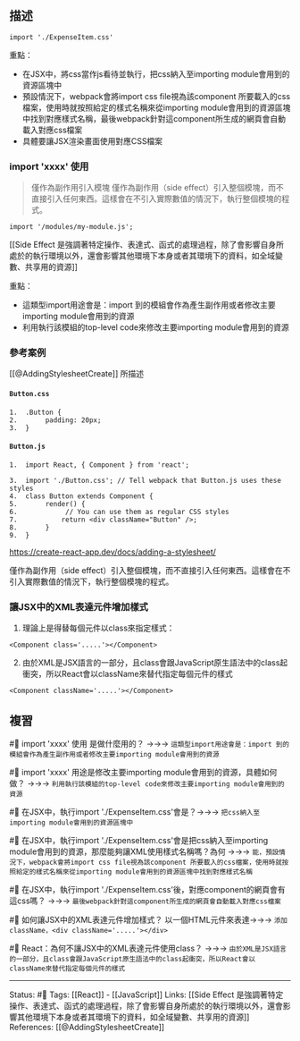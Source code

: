 ## 描述
```
import './ExpenseItem.css'
```


重點：
- 在JSX中，將css當作js看待並執行，把css納入至importing module會用到的資源區塊中
- 預設情況下，webpack會將import css file視為該component 所要載入的css檔案，使用時就按照給定的樣式名稱來從importing module會用到的資源區塊中找到對應樣式名稱，最後webpack針對這component所生成的網頁會自動載入對應css檔案
- 具體要讓JSX渲染畫面使用對應CSS檔案

### import 'xxxx' 使用

> 僅作為副作用引入模塊
> 僅作為副作用（side effect）引入整個模塊，而不直接引入任何東西。這樣會在不引入實際數值的情況下，執行整個模塊的程式。

```
import '/modules/my-module.js';
```


[[Side Effect 是強調著特定操作、表達式、函式的處理過程，除了會影響自身所處於的執行環境以外，還會影響其他環境下本身或者其環境下的資料，如全域變數、共享用的資源]]

重點：
-  這類型import用途會是：import 到的模組會作為產生副作用或者修改主要importing module會用到的資源
- 利用執行該模組的top-level code來修改主要importing module會用到的資源
### 參考案例

[[@AddingStylesheetCreate]] 所描述
#### `Button.css`
```
1.  .Button {
2.       padding: 20px;
3.  }
```


#### `Button.js`
```
1.  import React, { Component } from 'react';

3.  import './Button.css'; // Tell webpack that Button.js uses these styles
4.  class Button extends Component {
5.       render() {
6.            // You can use them as regular CSS styles
7.           return <div className="Button" />;
8.       }
9.  }
```


https://create-react-app.dev/docs/adding-a-stylesheet/

  

  

僅作為副作用（side effect）引入整個模塊，而不直接引入任何東西。這樣會在不引入實際數值的情況下，執行整個模塊的程式。


### 讓JSX中的XML表達元件增加樣式
1. 理論上是得替每個元件以class來指定樣式：
```
<Component class='.....'></Component>
```
2. 由於XML是JSX語言的一部分，且class會跟JavaScript原生語法中的class起衝突，所以React會以className來替代指定每個元件的樣式
```
<Component className='.....'></Component>
```



## 複習
#🧠  import 'xxxx' 使用 是做什麼用的？ ->->-> `這類型import用途會是：import 到的模組會作為產生副作用或者修改主要importing module會用到的資源`
<!--SR:!2022-08-18,4,230-->

#🧠 import 'xxxx' 用途是修改主要importing module會用到的資源，具體如何做？ ->->-> `利用執行該模組的top-level code來修改主要importing module會用到的資源`
<!--SR:!2022-08-18,5,248-->

#🧠 在JSX中，執行import './ExpenseItem.css'會是？->->-> `把css納入至importing module會用到的資源區塊中`
<!--SR:!2022-08-17,4,248-->

#🧠 在JSX中，執行import './ExpenseItem.css'會是把css納入至importing module會用到的資源，那麼能夠讓XML使用樣式名稱嗎？為何 ->->-> `能，預設情況下，webpack會將import css file視為該component 所要載入的css檔案，使用時就按照給定的樣式名稱來從importing module會用到的資源區塊中找到對應樣式名稱`
<!--SR:!2022-08-18,4,248-->

#🧠 在JSX中，執行import './ExpenseItem.css'後，對應component的網頁會有這css嗎？ ->->-> `最後webpack針對這component所生成的網頁會自動載入對應css檔案`
<!--SR:!2022-08-19,6,248-->

#🧠 如何讓JSX中的XML表達元件增加樣式？ 以一個HTML元件來表達->->-> `添加className，<div className='.....'></div>`
<!--SR:!2022-08-17,2,248-->


#🧠 React：為何不讓JSX中的XML表達元件使用class？ ->->-> `由於XML是JSX語言的一部分，且class會跟JavaScript原生語法中的class起衝突，所以React會以className來替代指定每個元件的樣式`
<!--SR:!2022-08-18,4,248-->

---
Status: #🌱 
Tags:
[[React]] - [[JavaScript]]
Links:
[[Side Effect 是強調著特定操作、表達式、函式的處理過程，除了會影響自身所處於的執行環境以外，還會影響其他環境下本身或者其環境下的資料，如全域變數、共享用的資源]]
References:
[[@AddingStylesheetCreate]]